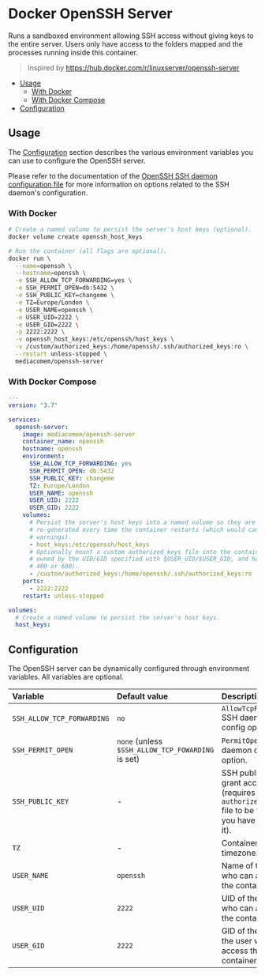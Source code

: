 # Docker OpenSSH Server

Runs a sandboxed environment allowing SSH access without giving keys to the
entire server. Users only have access to the folders mapped and the processes
running inside this container.

> Inspired by https://hub.docker.com/r/linuxserver/openssh-server

<!-- START doctoc generated TOC please keep comment here to allow auto update -->
<!-- DON'T EDIT THIS SECTION, INSTEAD RE-RUN doctoc TO UPDATE -->


- [Usage](#usage)
  - [With Docker](#with-docker)
  - [With Docker Compose](#with-docker-compose)
- [Configuration](#configuration)

<!-- END doctoc generated TOC please keep comment here to allow auto update -->



## Usage

The [Configuration](#configuration) section describes the various environment
variables you can use to configure the OpenSSH server.

Please refer to the documentation of the [OpenSSH SSH daemon configuration
file](https://www.freebsd.org/cgi/man.cgi?sshd_config%285%29) for more
information on options related to the SSH daemon's configuration.

### With Docker

```bash
# Create a named volume to persist the server's host keys (optional).
docker volume create openssh_host_keys

# Run the container (all flags are optional).
docker run \
  --name=openssh \
  --hostname=openssh \
  -e SSH_ALLOW_TCP_FORWARDING=yes \
  -e SSH_PERMIT_OPEN=db:5432 \
  -e SSH_PUBLIC_KEY=changeme \
  -e TZ=Europe/London \
  -e USER_NAME=openssh \
  -e USER_UID=2222 \
  -e USER_GID=2222 \
  -p 2222:2222 \
  -v openssh_host_keys:/etc/openssh/host_keys \
  -v /custom/authorized_keys:/home/openssh/.ssh/authorized_keys:ro \
  --restart unless-stopped \
  mediacomem/openssh-server
```

### With Docker Compose

```yml
---
version: "3.7"

services:
  openssh-server:
    image: mediacomem/openssh-server
    container_name: openssh
    hostname: openssh
    environment:
      SSH_ALLOW_TCP_FORWARDING: yes
      SSH_PERMIT_OPEN: db:5432
      SSH_PUBLIC_KEY: changeme
      TZ: Europe/London
      USER_NAME: openssh
      USER_UID: 2222
      USER_GID: 2222
    volumes:
      # Persist the server's host keys into a named volume so they are not
      # re-generated every time the container restarts (which would cause connection
      # warnings).
      - host_keys:/etc/openssh/host_keys
      # Optionally mount a custom authorized_keys file into the container (it must be
      # owned by the UID/GID specified with $USER_UID/$USER_GID, and have permissions
      # 400 or 600).
      - /custom/authorized_keys:/home/openssh/.ssh/authorized_keys:ro
    ports:
      - 2222:2222
    restart: unless-stopped

volumes:
  # Create a named volume to persist the server's host keys.
  host_keys:
```



## Configuration

The OpenSSH server can be dynamically configured through environment variables.
All variables are optional.

Variable                   | Default value                                     | Description
:------------------------- | :------------------------------------------------ | :-------------------------------------------------------------------------------------------------------------
`SSH_ALLOW_TCP_FORWARDING` | `no`                                              | `AllowTcpForwarding` SSH daemon config option.
`SSH_PERMIT_OPEN`          | `none` (unless `$SSH_ALLOW_TCP_FOWARDING` is set) | `PermitOpen` SSH daemon config option.
`SSH_PUBLIC_KEY`           | -                                                 | SSH public key to grant access to (requires the `authorized_keys` file to be writable if you have mounted it).
`TZ`                       | -                                                 | Container timezone.
`USER_NAME`                | `openssh`                                         | Name of the user who can access the container.
`USER_UID`                 | `2222`                                            | UID of the user who can access the container.
`USER_GID`                 | `2222`                                            | GID of the group of the user who can access the container.
